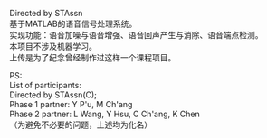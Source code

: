 Directed by STAssn                
基于MATLAB的语音信号处理系统。           
实现功能：语音加噪与语音增强、语音回声产生与消除、语音端点检测。                
本项目不涉及机器学习。              
上传是为了纪念曾经制作过这样一个课程项目。
        
PS:         
List of participants:        
Directed by STAssn(C);        
Phase 1 partner: Y P'u, M Ch'ang        
Phase 2 partner: L Wang, Y Hsu, C Ch'ang, K Chen          
（为避免不必要的问题，上述均为化名）